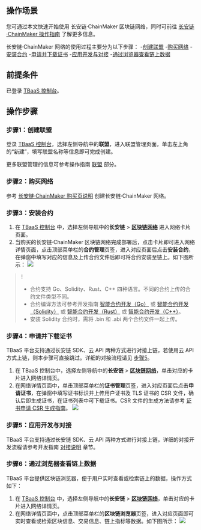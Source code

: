 ## 操作场景

您可通过本文快速开始使用 长安链·ChainMaker 区块链网络，同时可前往 [长安链·ChainMaker 操作指南](https://cloud.tencent.com/document/product/663/60106) 了解更多信息。

长安链·ChainMaker 网络的使用过程主要分为以下步骤：
<dx-steps>
-[创建联盟](#league)
-[购买网络](#network)
-[安装合约](#chaincode)
-[申请并下载证书](#cert)
-[应用开发与对接](#app)
-[通过浏览器查看链上数据](#data)
</dx-steps>



## 前提条件

已登录 [TBaaS 控制台](https://console.cloud.tencent.com/tbaas)。



## 操作步骤

### 步骤1：创建联盟[](id:league)

登录 [TBaaS 控制台](https://console.cloud.tencent.com/tbaas)，选择左侧导航中的**联盟**，进入联盟管理页面，单击左上角的“新建”，填写联盟名称等信息即可完成创建。

更多联盟管理的信息可参考操作指南 [联盟](https://cloud.tencent.com/document/product/663/38470) 部分。



### 步骤2：购买网络[](id:network)

参考 [长安链·ChainMaker 购买页说明](https://cloud.tencent.com/document/product/663/60096) 创建长安链·ChainMaker 网络。



### 步骤3：安装合约[](id:chaincode)

1. 在 [TBaaS 控制台](https://console.cloud.tencent.com/tbaas) 中，选择左侧导航中的**长安链** > **[区块链网络](https://console.cloud.tencent.com/tbaas/chainmaker/chain)** 进入网络卡片页面。
2. 当购买的长安链·ChainMaker 区块链网络完成部署后，点击卡片即可进入网络详情页面，点击顶部菜单栏的**合约管理**页签，进入对应页面后点击**安装合约**，在弹窗中填写对应的信息及上传合约文件后即可将合约安装至链上。如下图所示： 
![](https://main.qcloudimg.com/raw/167ef56bf7c870e000dae7c18c51f25d.png)

>! 
>- 合约支持 Go、Solidity、Rust、C++ 四种语言。不同的合约上传的合约文件类型不同。
>- 合约编译方法可参考开发指南 [智能合约开发（Go）](https://cloud.tencent.com/document/product/663/75581) 或 [智能合约开发（Solidity）](https://cloud.tencent.com/document/product/663/72542) 或 [智能合约开发（Rust）](https://cloud.tencent.com/document/product/663/72540) 或 [智能合约开发（C++）](https://cloud.tencent.com/document/product/663/75577)。
>- 安装 Solidity 合约时，需将 .bin 和 .abi 两个合约文件一起上传。
>






### 步骤4：申请并下载证书[](id:cert)

TBaaS 平台支持通过长安链 SDK、云 API 两种方式进行对接上链，若使用云 API 方式上链，则本步骤可直接跳过。详细的对接流程请见 [步骤5](#app)。
1. 在 TBaaS 控制台中，选择左侧导航中的**长安链** > **[区块链网络](https://console.cloud.tencent.com/tbaas/chainmaker/chain)**，单击对应的卡片进入网络详情页。
2. 在网络详情页面中，单击顶部菜单栏的**证书管理**页签，进入对应页面后点击**申请证书**，在弹窗中填写证书标识并上传用户证书及 TLS 证书的 CSR 文件，确认后即生成证书，在证书列表中可下载证书。CSR 文件的生成方法请参考 [证书申请 CSR 生成指南](https://cloud.tencent.com/document/product/663/60114)。
![](https://main.qcloudimg.com/raw/4db7df54c5bfd5d13628baab50b88347.png)



### 步骤5：应用开发与对接[](id:app)

TBaaS 平台支持通过长安链 SDK、云 API 两种方式进行对接上链，详细的对接开发流程请参考开发指南 [对接说明](https://cloud.tencent.com/document/product/663/47512) 章节。



### 步骤6：通过浏览器查看链上数据[](id:data)

TBaaS 平台提供区块链浏览器，便于用户实时查看或检索链上的数据，操作方式如下：

1. 在 [TBaaS 控制台](https://console.cloud.tencent.com/tbaas) 中，选择左侧导航中的**长安链** > **[区块链网络](https://console.cloud.tencent.com/tbaas/chainmaker/chain)**，单击对应的卡片进入网络详情页。
2. 在网络详情页面中，点击顶部菜单栏的**区块链浏览器**页签，进入对应页面即可实时查看或检索区块信息、交易信息、链上指标等数据。如下图所示： 
![](https://main.qcloudimg.com/raw/2a315b1a269f8272139882ff90aa9765.png)
